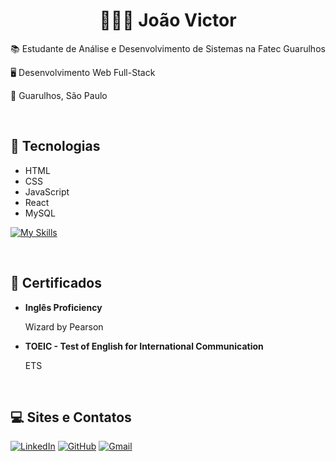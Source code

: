 <div id="content">
  <h1 align="center"><strong> 👨🏽‍🚀 João Victor</strong></h1>
  <p>📚 Estudante de Análise e Desenvolvimento de Sistemas na Fatec Guarulhos</p>
  <p>🖥️ Desenvolvimento Web Full-Stack</p>
  <p>📍 Guarulhos, São Paulo</p> <br>


## 🚀 Tecnologias
  <ul>
    <li>HTML</li>
    <li>CSS</li>
    <li>JavaScript</li>
    <li>React</li>
    <li>MySQL</li>
  </ul>

  [![My Skills](https://skillicons.dev/icons?i=js,html,css,react,mysql)](https://skillicons.dev) <p><br>
  
## 📄 Certificados
<ul>
  <li><strong>Inglês Proficiency</strong></li>
  <p>Wizard by Pearson</p>
  <li><strong>TOEIC - Test of English for International Communication</strong></li>
  <p>ETS</p>
</ul> <br>

## 💻 Sites e Contatos
[![LinkedIn](https://img.shields.io/badge/linkedin-%230077B5.svg?style=for-the-badge&logo=linkedin&logoColor=white)](https://www.linkedin.com/in/jo%C3%A3o-victor-bezerra-5219a3201/)
[![GitHub](https://img.shields.io/badge/github-%23121011.svg?style=for-the-badge&logo=github&logoColor=white)](https://github.com/jrath29)
[![Gmail](https://img.shields.io/badge/Gmail-D14836?style=for-the-badge&logo=gmail&logoColor=white)](mailto:jvitinho.carvalho1129@gmail.com)

</div>

